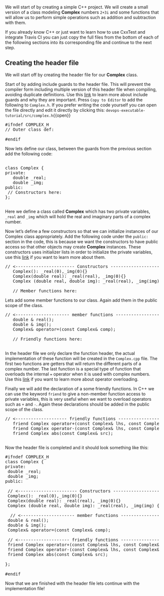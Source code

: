 <!-- Creating a simple C++ project -->
We will start of by creating a simple C++ project. We will create a small version of a class modeling **Complex** numbers `2+3i` and some functions that will allow us to perform simple operations such as addition and subtraction with them.
 
If you already know C++ or just want to learn how to use CxxTest and integrate Travis CI you can just copy the full files from the bottom of each of the following sections into its corresponding file and continue to the next step.
 
 
## Creating the header file
We will start off by creating the header file for our **Complex** class.
 
<!-- Include guards -->
Start of by adding include guards to the header file. This will prevent the compiler form including multiple version of this header file when compiling, avoiding duplicate definitions. Use this [link](https://en.wikipedia.org/wiki/Include_guard) to learn more about include guards and why they are important. Press `Copy to Editor` to add the following to `Complex.h`. If you prefer writing the code yourself you can open the file directly and edit it directly by clicking this: `devops-executable-tutorial/src/complex.h`{{open}}
 
<pre class="file" data-filename="devops-executable-tutorial/src/complex.h" data-target="replace">
#ifndef COMPLEX_H
// Outer class def:
 
#endif
</pre>
 
<!-- Outer class definition -->
Now lets define our class, between the guards from the previous section add the following code:
 
<pre class="file" data-filename="devops-executable-tutorial/src/complex.h" data-target="insert" data-marker='// Outer class def:'>
 
class Complex {
private:
   double _real;
   double _img;
public:
 // Constructors here:
};
 
</pre>
 
Here we define a class called **Complex** which has two private variables, `_real` and `_img` which will hold the real and imaginary parts of a complex number.
 
<!-- Constructors -->
Now let’s define a few constructors so that we can initialize instances of our Complex class appropriately. Add the following code under the `public:` section in the code, this is because we want the constructors to have public access so that other objects may create **Complex** instances. These constructors uses initializer lists in order to initialize the private variables, use this [link](https://en.cppreference.com/w/cpp/language/constructor) if you want to learn more about them.
<pre class="file" data-filename="devops-executable-tutorial/src/complex.h" data-target="insert" data-marker='// Constructors here:'>
// <----------------------- Constructors --------------------------->
   Complex(): _real(0),_img(0){}
   Complex(double real): _real(real), _img(0){}
   Complex (double real, double img): _real(real), _img(img) {}
 
   // Member functions here:
</pre>
 
 
<!-- Member functions -->
Lets add some member functions to our class. Again add them in the public scope of the class.
<pre class="file" data-filename="devops-executable-tutorial/src/complex.h" data-target="insert" data-marker='// Member functions here:'>
// <--------------------- member functions ------------------------->
   double & real();
   double & img();
   Complex& operator=(const Complex& comp);
 
   // Friendly functions here:
  
</pre>
 
In the header file we only declare the function header, the actual implementation of these function will be created in the `Complex.cpp` file. The first two functions are getters that will return the different parts of a complex number. The last function is a special type of function that overloads the internal `=` operator when it is used with complex numbers. Use this [link](https://www.tutorialspoint.com/cplusplus/cpp_overloading.htm) if you want to learn more about operator overloading.
 
<!-- Friendly functions -->
Finally we will add the declaration of a some friendly functions. In C++ we can use the keyword `friend` to give a non-member function access to private variables, this is very useful when we want to overload operators such as `+` and `-`. Again these declarations should be added in the public scope of the class.
 
<pre class="file" data-filename="devops-executable-tutorial/src/complex.h" data-target="insert" data-marker='// Friendly functions here:'>
// <-------------------- friendly functions ------------------------>
   friend Complex operator+(const Complex& lhs, const Complex& rhs);
   friend Complex operator-(const Complex& lhs, const Complex& rhs);
   friend Complex abs(const Complex& src);
  
</pre>
 
 
<!-- Final look of header file -->
Now the header file is completed and it should look something like this:
 
<pre class="file" data-filename="devops-executable-tutorial/src/complex.h" data-target="replace">
#ifndef COMPLEX_H
class Complex {
private:
 double _real;
 double _img;
public:
 
 // <----------------------- Constructors --------------------------->
 Complex(): _real(0),_img(0){}
 Complex(double real): _real(real), _img(0){}
 Complex (double real, double img): _real(real), _img(img) {}
 
  // <--------------------- member functions ------------------------->
 double & real();
 double & img();
 Complex& operator=(const Complex& comp);
 
 // <-------------------- friendly functions ------------------------>
 friend Complex operator+(const Complex& lhs, const Complex& rhs);
 friend Complex operator-(const Complex& lhs, const Complex& rhs);
 friend Complex abs(const Complex& src);
 
};
 
#endif
</pre>
 
Now that we are finished with the header file lets continue with the implementation file!
 

